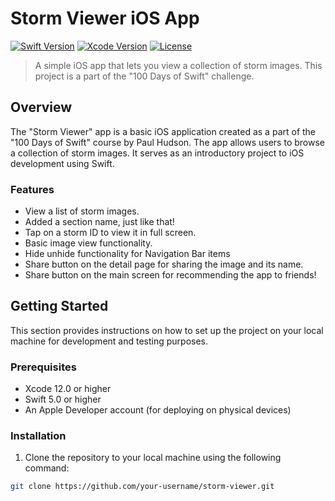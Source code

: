 # Storm Viewer iOS App

[![Swift Version](https://img.shields.io/badge/Swift-5.0-orange.svg)](https://swift.org)
[![Xcode Version](https://img.shields.io/badge/Xcode-12.0+-blue.svg)](https://developer.apple.com/xcode/)
[![License](https://img.shields.io/badge/License-MIT-green.svg)](LICENSE)

> A simple iOS app that lets you view a collection of storm images. This project is a part of the "100 Days of Swift" challenge.

## Overview

The "Storm Viewer" app is a basic iOS application created as a part of the "100 Days of Swift" course by Paul Hudson. The app allows users to browse a collection of storm images. It serves as an introductory project to iOS development using Swift.

### Features

- View a list of storm images.
- Added a section name, just like that!
- Tap on a storm ID to view it in full screen.
- Basic image view functionality.
- Hide unhide functionality for Navigation Bar items
- Share button on the detail page for sharing the image and its name.
- Share button on the main screen for recommending the app to friends!

## Getting Started

This section provides instructions on how to set up the project on your local machine for development and testing purposes.

### Prerequisites

- Xcode 12.0 or higher
- Swift 5.0 or higher
- An Apple Developer account (for deploying on physical devices)

### Installation

1. Clone the repository to your local machine using the following command:

```bash
git clone https://github.com/your-username/storm-viewer.git
